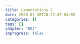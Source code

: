 ```yaml
---
title: Lamentations 2
date: 2020-03-28T20:27:47-04:00
categories: []
tags: []
chapter: "002"
inprogress: false
---
```


